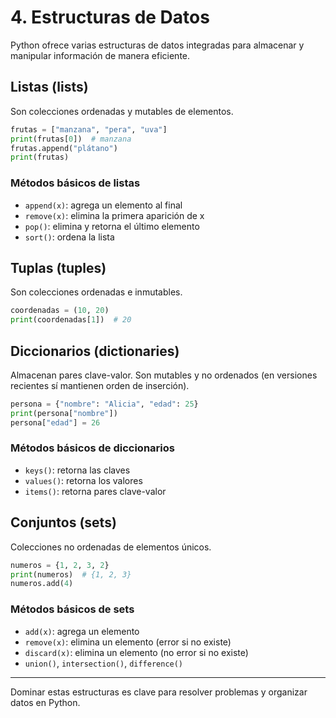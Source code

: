 # 4. Estructuras de Datos

Python ofrece varias estructuras de datos integradas para almacenar y manipular información de manera eficiente.

## Listas (lists)

Son colecciones ordenadas y mutables de elementos.

```python
frutas = ["manzana", "pera", "uva"]
print(frutas[0])  # manzana
frutas.append("plátano")
print(frutas)
```

### Métodos básicos de listas

- `append(x)`: agrega un elemento al final
- `remove(x)`: elimina la primera aparición de x
- `pop()`: elimina y retorna el último elemento
- `sort()`: ordena la lista

## Tuplas (tuples)

Son colecciones ordenadas e inmutables.

```python
coordenadas = (10, 20)
print(coordenadas[1])  # 20
```

## Diccionarios (dictionaries)

Almacenan pares clave-valor. Son mutables y no ordenados (en versiones recientes sí mantienen orden de inserción).

```python
persona = {"nombre": "Alicia", "edad": 25}
print(persona["nombre"])
persona["edad"] = 26
```

### Métodos básicos de diccionarios

- `keys()`: retorna las claves
- `values()`: retorna los valores
- `items()`: retorna pares clave-valor

## Conjuntos (sets)

Colecciones no ordenadas de elementos únicos.

```python
numeros = {1, 2, 3, 2}
print(numeros)  # {1, 2, 3}
numeros.add(4)
```

### Métodos básicos de sets

- `add(x)`: agrega un elemento
- `remove(x)`: elimina un elemento (error si no existe)
- `discard(x)`: elimina un elemento (no error si no existe)
- `union()`, `intersection()`, `difference()`

---

Dominar estas estructuras es clave para resolver problemas y organizar datos en Python.
